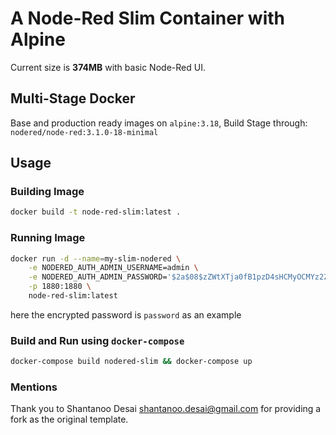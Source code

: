 # A Node-Red Slim Container with Alpine

Current size is __374MB__ with basic Node-Red UI.

## Multi-Stage Docker

Base and production ready images on `alpine:3.18`, Build Stage through: `nodered/node-red:3.1.0-18-minimal`

## Usage

### Building Image

```bash
docker build -t node-red-slim:latest .
```
### Running Image

```bash
docker run -d --name=my-slim-nodered \
    -e NODERED_AUTH_ADMIN_USERNAME=admin \
    -e NODERED_AUTH_ADMIN_PASSWORD='$2a$08$zZWtXTja0fB1pzD4sHCMyOCMYz2Z6dNbM6tl8sJogENOMcxWV9DN.' \
    -p 1880:1880 \
    node-red-slim:latest
```
here the encrypted password is `password` as an example

### Build and Run using `docker-compose`

```bash
docker-compose build nodered-slim && docker-compose up
```

### Mentions
Thank you to Shantanoo Desai <shantanoo.desai@gmail.com> for providing a fork as the original template.